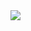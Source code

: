 <img src="https://github-readme-stats.vercel.app/api/top-langs/?username=kuskyst&&theme=radical&bg_color=ffe0ff&text_color=ffffff&layout=donut">
